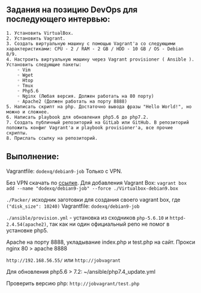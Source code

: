 ## Задания на позицию DevOps для последующего интервью:
    1. Установить VirtualBox.
    2. Установить Vagrant.
    3. Создать виртуальную машину с помощью Vagrant'а со следующими характеристиками: CPU - 2 / RAM - 2 GB / HDD - 10 GB / OS - Debian 8/9.
    4. Настроить виртуальную машину через Vagrant provisioner ( Ansible ). Установить следующие пакеты:
        ◦ Vim
        ◦ Wget
        ◦ Htop
        ◦ Tmux
        ◦ Php5.6
        ◦ Nginx (Любая версия. Должен работать на 80 порту)
        ◦ Apache2 (Должен работать на порту 8888)
    5. Написать скрипт на php. Достаточно вывода фразы "Hello World!", но можно и сложнее.
    6. Написать playbook для обновления php5.6 до php7.2.
    7. Создать публичный репозиторий на GitLab или GitHub. В репозиторий положить конфиг Vagrant'а и playbook provisioner'а, все прочие скрипты.
    8. Прислать ссылку на репозиторий.

## Выполнение:
Vagrantfile: `dodexq/debian9-job` Только с VPN.

Без VPN скачать по <a href="https://disk.yandex.ru/d/QY-UAdUlNmIkyw" target="_blank">ссылке</a>. Для добавления Vagrant Box: `vagrant box add --name "dodexq/debian9-job" --force ./Virtualbox-debian9.box`


`./Packer/` исходник заготовки для создания своего vagrant box, где `("disk_size": 10240)` Vagrantfile: `dodexq/debian9-job`

`./ansible/provision.yml` - установка из сходников `php-5.6.10` и `httpd-2.4.54(apache2)`, так как ни один официальный репо не помог в установке php5.

Apache на порту 8888, укладывание index.php и test.php на сайт.
Прокси nginx 80 > apache 8888

`http://192.168.56.55/` или `http://jobvagrant`

Для обновления php5.6 > 7.2: ~/ansible/php7.4_update.yml

Проверить версию php: `http://jobvagrant/test.php`


